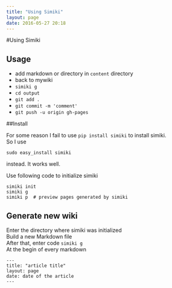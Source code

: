 ```yaml
---
title: "Using Simiki"
layout: page
date: 2016-05-27 20:18
---
```

#Using Simiki

## Usage


- add markdown or directory in 	`content` directory  
- back to mywiki 
- `simiki g`
- `cd output`
- `git add .`  
- `git commit -m 'comment'`
- `git push -u origin gh-pages`

##Install  


For some reason I fail to use `pip install simiki` to install simiki.  
So I use

	sudo easy_install simiki
instead. It works well.	

Use following code to initialize simiki  
	
	simiki init
	simiki g
	simiki p  # preview pages generated by simiki


## Generate new wiki

Enter the directory where simiki was initialized  
Build a new Markdown file  
After that, enter code `simiki g`  
At the begin of every markdown   

	---
	title: "article title"
	layout: page
	date: date of the article
	---


 


